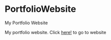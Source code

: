 # PortfolioWebsite
My Portfolio Website

My portfolio website. Click [here!](https://samuel-moses-a-portfolio.onrender.com/) to go to website
